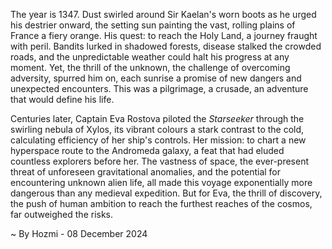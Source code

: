 
The year is 1347.  Dust swirled around Sir Kaelan's worn boots as he urged his destrier onward, the setting sun painting the vast, rolling plains of France a fiery orange.  His quest: to reach the Holy Land, a journey fraught with peril.  Bandits lurked in shadowed forests, disease stalked the crowded roads, and the unpredictable weather could halt his progress at any moment.  Yet, the thrill of the unknown, the challenge of overcoming adversity, spurred him on, each sunrise a promise of new dangers and unexpected encounters.  This was a pilgrimage, a crusade, an adventure that would define his life.

Centuries later, Captain Eva Rostova piloted the *Starseeker* through the swirling nebula of Xylos, its vibrant colours a stark contrast to the cold, calculating efficiency of her ship's controls.  Her mission: to chart a new hyperspace route to the Andromeda galaxy, a feat that had eluded countless explorers before her.  The vastness of space, the ever-present threat of unforeseen gravitational anomalies, and the potential for encountering unknown alien life, all made this voyage exponentially more dangerous than any medieval expedition. But for Eva, the thrill of discovery, the push of human ambition to reach the furthest reaches of the cosmos, far outweighed the risks.

~ By Hozmi - 08 December 2024
